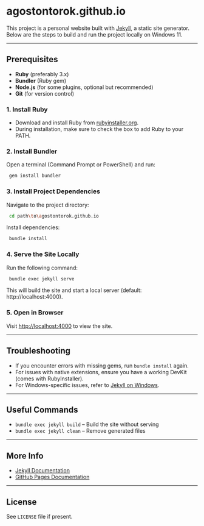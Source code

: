 # agostontorok.github.io

This project is a personal website built with [Jekyll](https://jekyllrb.com/), a static site generator. Below are the steps to build and run the project locally on Windows 11.

---

## Prerequisites

- **Ruby** (preferably 3.x)
- **Bundler** (Ruby gem)
- **Node.js** (for some plugins, optional but recommended)
- **Git** (for version control)

### 1. Install Ruby
- Download and install Ruby from [rubyinstaller.org](https://rubyinstaller.org/).
- During installation, make sure to check the box to add Ruby to your PATH.

### 2. Install Bundler
Open a terminal (Command Prompt or PowerShell) and run:
```sh
 gem install bundler
```

### 3. Install Project Dependencies
Navigate to the project directory:
```sh
 cd path\to\agostontorok.github.io
```
Install dependencies:
```sh
 bundle install
```

### 4. Serve the Site Locally
Run the following command:
```sh
 bundle exec jekyll serve
```
This will build the site and start a local server (default: http://localhost:4000).

### 5. Open in Browser
Visit [http://localhost:4000](http://localhost:4000) to view the site.

---

## Troubleshooting
- If you encounter errors with missing gems, run `bundle install` again.
- For issues with native extensions, ensure you have a working DevKit (comes with RubyInstaller).
- For Windows-specific issues, refer to [Jekyll on Windows](https://jekyllrb.com/docs/installation/windows/).

---

## Useful Commands
- `bundle exec jekyll build` – Build the site without serving
- `bundle exec jekyll clean` – Remove generated files

---

## More Info
- [Jekyll Documentation](https://jekyllrb.com/docs/)
- [GitHub Pages Documentation](https://docs.github.com/en/pages)

---

## License
See `LICENSE` file if present.
